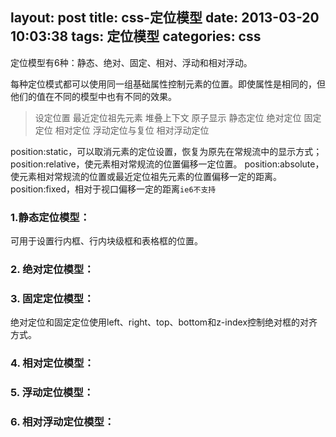 layout: post
title: css-定位模型
date: 2013-03-20 10:03:38
tags: 定位模型
categories: css
---

定位模型有6种：静态、绝对、固定、相对、浮动和相对浮动。

<!-- more -->
每种定位模式都可以使用同一组基础属性控制元素的位置。即使属性是相同的，但他们的值在不同的模型中也有不同的效果。

> 设定位置
  最近定位祖先元素
  堆叠上下文
  原子显示
  静态定位
  绝对定位
  固定定位
  相对定位
  浮动定位与复位
  相对浮动定位

position:static，可以取消元素的定位设置，恢复为原先在常规流中的显示方式；
position:relative，使元素相对常规流的位置偏移一定位置。
position:absolute，使元素相对常规流的位置或最近定位祖先元素的位置偏移一定的距离。
position:fixed，相对于视口偏移一定的距离`ie6不支持`

### 1.静态定位模型：
可用于设置行内框、行内块级框和表格框的位置。
 
### 2. 绝对定位模型：

### 3. 固定定位模型：
绝对定位和固定定位使用left、right、top、bottom和z-index控制绝对框的对齐方式。

### 4. 相对定位模型：

### 5. 浮动定位模型：

### 6. 相对浮动定位模型：
